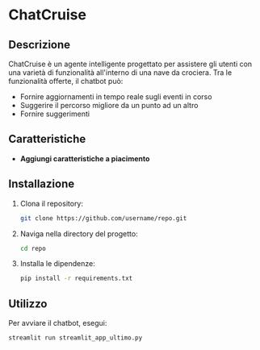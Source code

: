 # ChatCruise


## Descrizione

ChatCruise è un agente intelligente progettato per assistere gli utenti con una varietà di funzionalità all'interno di una nave da crociera. Tra le funzionalità offerte, il chatbot può:

- Fornire aggiornamenti in tempo reale sugli eventi in corso
- Suggerire il percorso migliore da un punto ad un altro
- Fornire suggerimenti
  
## Caratteristiche

- **Aggiungi caratteristiche a piacimento**

## Installazione

1. Clona il repository:
    ```sh
    git clone https://github.com/username/repo.git
    ```
2. Naviga nella directory del progetto:
    ```sh
    cd repo
    ```
3. Installa le dipendenze:
    ```sh
    pip install -r requirements.txt
    ```

## Utilizzo

Per avviare il chatbot, esegui:
```sh
streamlit run streamlit_app_ultimo.py
